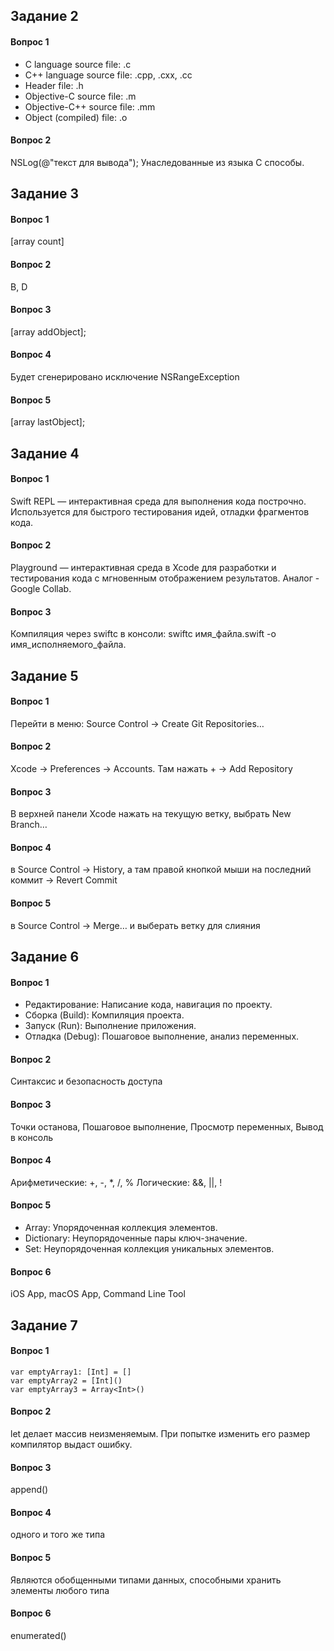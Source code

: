 ## Задание 2
#### Вопрос 1
- C language source file: .c
- C++ language source file: .cpp, .cxx, .cc
- Header file: .h
- Objective-C source file: .m
- Objective-C++ source file: .mm
- Object (compiled) file: .o
#### Вопрос 2
NSLog(@"текст для вывода");
Унаследованные из языка С способы.
## Задание 3
#### Вопрос 1
[array count]
#### Вопрос 2
B, D
#### Вопрос 3
[array addObject];
#### Вопрос 4
Будет сгенерировано исключение NSRangeException
#### Вопрос 5
[array lastObject];
## Задание 4
#### Вопрос 1
Swift REPL — интерактивная среда для выполнения кода построчно. Используется для быстрого тестирования идей, отладки фрагментов кода.
#### Вопрос 2
Playground — интерактивная среда в Xcode для разработки и тестирования кода с мгновенным отображением результатов. Аналог - Google Collab.
#### Вопрос 3
Компиляция через swiftc в консоли: swiftc имя_файла.swift -o имя_исполняемого_файла.
## Задание 5
#### Вопрос 1
Перейти в меню: Source Control → Create Git Repositories…
#### Вопрос 2
Xcode → Preferences → Accounts. Там нажать + → Add Repository
#### Вопрос 3
В верхней панели Xcode нажать на текущую ветку, выбрать New Branch…
#### Вопрос 4
в Source Control → History, а там правой кнопкой мыши на последний коммит → Revert Commit
#### Вопрос 5
в Source Control → Merge… и выберать ветку для слияния
## Задание 6
#### Вопрос 1
- Редактирование: Написание кода, навигация по проекту.
- Сборка (Build): Компиляция проекта.
- Запуск (Run): Выполнение приложения.
- Отладка (Debug): Пошаговое выполнение, анализ переменных.
#### Вопрос 2
Синтаксис и безопасность доступа
#### Вопрос 3
Точки останова, Пошаговое выполнение, Просмотр переменных, Вывод в консоль
#### Вопрос 4
Арифметические: +, -, *, /, %
Логические: &&, ||, !
#### Вопрос 5
- Array: Упорядоченная коллекция элементов.
- Dictionary: Неупорядоченные пары ключ-значение.
- Set: Неупорядоченная коллекция уникальных элементов.
#### Вопрос 6
iOS App, macOS App, Command Line Tool
## Задание 7
#### Вопрос 1
```
var emptyArray1: [Int] = []
var emptyArray2 = [Int]()
var emptyArray3 = Array<Int>()
```
#### Вопрос 2
let делает массив неизменяемым. При попытке изменить его размер компилятор выдаст ошибку. 
#### Вопрос 3
append()
#### Вопрос 4
одного и того же типа
#### Вопрос 5
Являются обобщенными типами данных, способными хранить элементы любого типа
#### Вопрос 6
enumerated()
